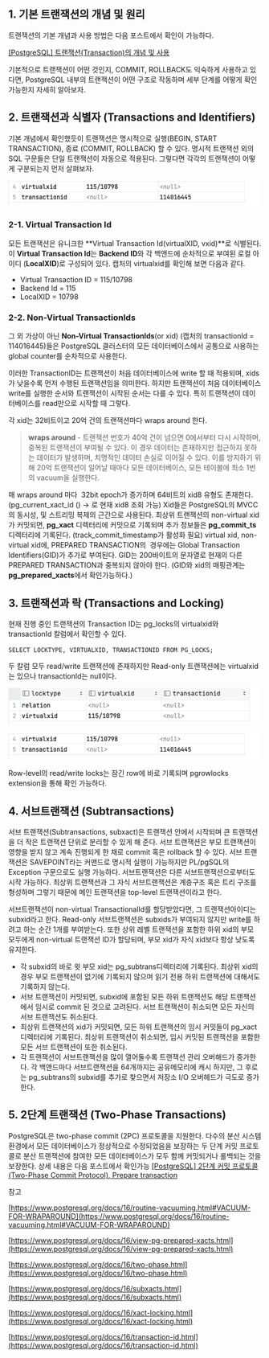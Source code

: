 ## 1\. 기본 트랜잭션의 개념 및 원리

트랜잭션의 기본 개념과 사용 방법은 다음 포스트에서 확인이 가능하다.

[[PostgreSQL] 트랜잭션(Transaction)의 개념 및 사용](https://github.com/junhkang/postgresql/blob/main/%ED%8A%B8%EB%9E%9C%EC%9E%AD%EC%85%98(Transaction)%EC%9D%98%20%EA%B0%9C%EB%85%90%20%EB%B0%8F%20%EC%82%AC%EC%9A%A9.md)


기본적으로 트랜잭션이 어떤 것인지, COMMIT, ROLLBACK도 익숙하게 사용하고 있다면, PostgreSQL 내부의 트랜잭션이 어떤 구조로 작동하며 세부 단계를 어떻게 확인 가능한지 자세히 알아보자.

## 2\. 트랜잭션과 식별자 (Transactions and Identifiers)

기본 개념에서 확인했듯이 트랜잭션은 명시적으로 실행(BEGIN, START TRANSACTION), 종료 (COMMIT, ROLLBACK) 할 수 있다. 명시적 트랜잭션 외의 SQL 구문들은 단일 트랜잭션이 자동으로 적용된다. 그렇다면 각각의 트랜잭션이 어떻게 구분되는지 먼저 살펴보자.

<p align="center"><img src="./img/tx.png"/></p>

### 2-1. Virtual Transaction Id

모든 트랜잭션은 유니크한 **Virtual Transaction Id(virtualXID, vxid)**로 식별된다. 이 **Virtual Transaction Id**는 **Backend ID**와 각 백앤드에 순차적으로 부여된 로컬 아이디 (**LocalXID**)로 구성되어 있다. 캡처의 virtualxid를 확인해 보면 다음과 같다.

-   Virtual Transaction ID = 115/10798
-   Backend Id = 115
-   LocalXID = 10798

### 2-2. Non-Virtual TransactionIds

그 외 가상이 아닌 **Non-Virtual TransactionIds**(or xid) (캡처의 transactionId = 114016445)들은 PostgreSQL 클러스터의 모든 데이터베이스에서 공통으로 사용하는 global counter를 순차적으로 사용한다. 

이러한 TransactionID는 트랜잭션이 처음 데이터베이스에 write 할 때 적용되며, xids가 낮을수록 먼저 수행된 트랜잭션임을 의미한다. 하지만 트랜잭션이 처음 데이터베이스 write를 실행한 순서와 트랜잭션이 시작된 순서는 다를 수 있다. 특히 트랜잭션이 데이터베이스를 read만으로 시작할 때 그렇다.

각 xid는 32비트이고 20억 건의 트랜잭션마다 wraps around 한다.

> **wraps around** - 트랜잭션 번호가 40억 건이 넘으면 0에서부터 다시 시작하며, 중복된 트랜잭션이 부여될 수 있다. 이 경우 데이터는 존재하지만 접근하지 못하는 데이터가 발생하며, 치명적인 데이터 손실로 이어질 수 있다. 이를 방지하기 위해 20억 트랜잭션이 일어날 때마다 모든 데이터베이스, 모든 테이블에 최소 1번의 vacuum을 실행한다. 

매 wraps around 마다  32bit epoch가 증가하며 64비트의 xid8 유형도 존재한다. (pg\_current\_xact\_id () → 로 현재 xid8 조회 가능) Xid들은 PostgreSQL의 MVCC의 동시성, 및 스트리밍 복제의 근간으로 사용된다. 최상위 트랜잭션의 non-virtual xid가 커밋되면, **pg\_xact** 디렉터리에 커밋으로 기록되며 추가 정보들은 **pg\_commit\_ts** 디렉터리에 기록된다. (track\_commit\_timestamp가 활성화 필요) virtual xid, non-virtual xid에, PREPARED TRANSACTION의  경우에는 Global Transaction Identifiers(GID)가 추가로 부여된다. GID는 200바이트의 문자열로 현재의 다른 PREPARED TRANSACTION과 중복되지 않아야 한다. (GID와 xid의 매핑관계는 **pg\_prepared\_xacts**에서 확인가능하다.)

## 3\. 트랜잭션과 락 (Transactions and Locking)

현재 진행 중인 트랜잭션의 Transaction ID는 pg\_locks의 virtualxid와 transactionId 칼럼에서 확인할 수 있다.

```
SELECT LOCKTYPE, VIRTUALXID, TRANSACTIONID FROM PG_LOCKS;
```

두 칼럼 모두 read/write 트랜잭션에 존재하지만 Read-only 트랜잭션에는 virtualxid는 있으나 transactionId는 null이다. 

<p align="center"><img src="./img/tx2.png"/></p>
<p align="center"><img src="./img/tx.png"/></p>

Row-level의 read/write locks는 잠긴 row에 바로 기록되며 pgrowlocks extension을 통해 확인 가능하다.

## 4\. 서브트랜잭션 (Subtransactions)

서브 트랜잭션(Subtransactions, subxact)은 트랜잭션 안에서 시작되며 큰 트랜잭션을 더 작은 트랜잭션 단위로 분리할 수 있게 해 준다. 서브 트랜잭션은 부모 트랜잭션이 영향을 받지 않고 계속 진행되게 한 채로 commit 혹은 rollback 할 수 있다. 서브 트랜잭션은 SAVEPOINT라는 커맨드로 명시적 실행이 가능하지만 PL/pgSQL의 Exception 구문으로도 실행 가능하다. 서브트랜잭션은 다른 서브트랜잭션으로부터도 시작 가능하다. 최상위 트랜잭션과 그 자식 서브트랜잭션은 계층구조 혹은 트리 구조를 형성하며 그렇기 때문에 메인 트랜잭션을 top-level 트랜잭션이라고 한다.

서브트랜잭션이 non-virtual TransactionalId를 할당받았다면, 그 트랜잭션아이디는 subxid라고 한다. Read-only 서브트랜잭션은 subxids가 부여되지 않지만 write를 하려고 하는 순간 1개를 부여받는다. 또한 상위 레벨 트랜잭션을 포함한 하위 xid의 부모 모두에게 non-virtual 트랜잭션 ID가 할당되며, 부모 xid가 자식 xid보다 항상 낮도록 유지한다.

-   각 subxid의 바로 윗 부모 xid는 pg\_subtrans디렉터리에 기록된다. 최상위 xid의 경우 부모 트랜잭션이 없기에 기록되지 않으며 읽기 전용 하위 트랜잭션에 대해서도 기록하지 않는다.
-   서브 트랜잭션이 커밋되면, subxid에 포함된 모든 하위 트랜잭션도 해당 트랜잭션에서 임시로 commit 된 것으로 고려된다. 서브 트랜잭션이 취소되면 모든 자신의 서브 트랜잭션도 취소된다.
-   최상위 트랜잭션의 xid가 커밋되면, 모든 하위 트랜잭션의 임시 커밋들이 pg\_xact 디렉터리에 기록된다. 최상위 트랜잭션이 취소되면, 임시 커밋된 트랜잭션을 포함한 모든 서브 트랜잭션이 또한 취소된다.
-   각 트랜잭션이 서브트랜잭션을 많이 열어둘수록 트랜잭션 관리 오버해드가 증가한다. 각 백앤드마다 서브트랜잭션을 64개까지는 공유메모리에 캐시 하지만, 그 후로는 pg\_subtrans의 subxid를 추가로 찾으면서 저장소 I/O 오버헤드가 극도로 증가한다. 

## 5\. 2단계 트랜잭션 (Two-Phase Transactions)

PostgreSQL은 two-phase commit (2PC) 프로토콜을 지원한다. 다수의 분산 시스템 환경에서 모든 데이터베이스가 정상적으로 수정되었음을 보장하는 두 단계 커밋 프로토콜로 분산 트랜잭션에 참여한 모든 데이터베이스가 모두 함께 커밋되거나 롤백되는 것을 보장한다.
상세 내용은 다음 포스트에서 확인가능
[[PostgreSQL] 2단계 커밋 프로토콜(Two-Phase Commit Protocol), Prepare transaction](https://github.com/junhkang/postgresql/blob/main/2%EB%8B%A8%EA%B3%84%20%EC%BB%A4%EB%B0%8B%20%ED%94%84%EB%A1%9C%ED%86%A0%EC%BD%9C(Two-Phase%20Commit%20Protocol)%2C%20Prepare%20transaction.md)

참고

[https://www.postgresql.org/docs/16/routine-vacuuming.html#VACUUM-FOR-WRAPAROUND](https://www.postgresql.org/docs/16/routine-vacuuming.html#VACUUM-FOR-WRAPAROUND)

[https://www.postgresql.org/docs/16/view-pg-prepared-xacts.html](https://www.postgresql.org/docs/16/view-pg-prepared-xacts.html)

[https://www.postgresql.org/docs/16/two-phase.html](https://www.postgresql.org/docs/16/two-phase.html)

[https://www.postgresql.org/docs/16/subxacts.html](https://www.postgresql.org/docs/16/subxacts.html)

[https://www.postgresql.org/docs/16/xact-locking.html](https://www.postgresql.org/docs/16/xact-locking.html)

[https://www.postgresql.org/docs/16/transaction-id.html](https://www.postgresql.org/docs/16/transaction-id.html)